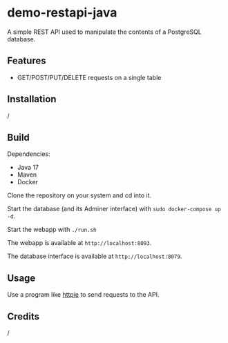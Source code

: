 # demo-restapi-java

A simple REST API used to manipulate the contents of a PostgreSQL database.

## Features

- GET/POST/PUT/DELETE requests on a single table

## Installation

/

## Build

Dependencies:

- Java 17
- Maven
- Docker

Clone the repository on your system and cd into it.

Start the database (and its Adminer interface) with `sudo docker-compose up -d`.

Start the webapp with `./run.sh`

The webapp is available at `http://localhost:8093`.

The database interface is available at `http://localhost:8079`.

## Usage

Use a program like [httpie](https://httpie.io/) to send requests to the API.

## Credits

/
